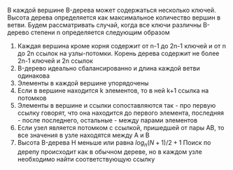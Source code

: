 В каждой вершине B-дерева может содержаться несколько ключей. Высота дерева определяется как максимальное количество вершин в ветви.
Будем рассматривать случай, когда все ключи различны
B-дерево степени n определяется следующим образом
1. Каждая вершина кроме корня содержит от n-1 до 2n-1 ключей и от n до 2n ссылок на узлы-потомки. Корень дерева содержит не более 2n-1 ключей и 2n ссылок
2. B-дерево идеально сбалансированно и длина каждой ветви одинакова
3. Элементы в каждой вершине упорядочены 
4. Если в вершине находится k элементов, то в ней k+1 ссылка на потомков
5. Элементы в вершине и ссылки сопоставляются так - про первую ссылку говорят, что она находится до первого элемента, последняя - после последнего, остальные - между парами элементов
6. Если узел является потомком с ссылкой, пришедшей от пары AB, то все значения в узле находятся между A и B
7. Высота B-дерева H меньше или равна $log_{n}(N+1)/2+1$
Поиск по дерепу происходит как в обычном дереве, но в каждом узле необходимо найти соответствующую ссылку